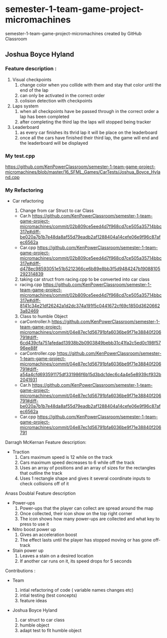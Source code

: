 # semester-1-team-game-project-micromachines
semester-1-team-game-project-micromachines created by GitHub Classroom


## Joshua Boyce Hyland

### Feature description :
1. Visual checkpoints
    1. change color when you collide with them and stay that color until the end of the lap
    2. can only be activated in the correct order
    3.  colision detection with checkpoints
2. Laps system
    1. when all checkpoints have be passed through in the correct order a lap has been completed
    2. after completing the third lap the laps will stopped being tracker
3. Leaderboard
    1. as every car finishes its thrid lap it will be place on the leaderboard
    2. once all the cars have finished their third lap, the game will end and the leaderboard will be displayed 
 ### My test.cpp
 https://github.com/KenPowerClassroom/semester-1-team-game-project-micromachines/blob/master/16_SFML_Games/CarTests/Joshua_Boyce_Hyland.cpp
  ### My Refactoring
  - Car refactoring
    1. Change from car Struct to car Class
    - Car.h
    https://github.com/KenPowerClassroom/semester-1-team-game-project-micromachines/commit/02b809ce5eed4d7f968cd7ce505a35714bbc317e#diff-be020a7b1b7e48da8af55d79eadb2af1288404a14cefe06e9f96c87afec6562a
    - Car.cpp
     https://github.com/KenPowerClassroom/semester-1-team-game-project-micromachines/commit/02b809ce5eed4d7f968cd7ce505a35714bbc317e#diff-d478ec98593051e51b5212366ce6b89e8bb3f5d9484247b19088105292314839
    2. taking car struct from racing.cpp to be converted into car class
     - racing.cpp
     https://github.com/KenPowerClassroom/semester-1-team-game-project-micromachines/commit/02b809ce5eed4d7f968cd7ce505a35714bbc317e#diff-8141c34e21df26242a1d2dc374a191f5c0441672cf69c1850d36206623a82469
   
    3. Class to humble Object 
      - carController.h
      https://github.com/KenPowerClassroom/semester-1-team-game-project-micromachines/commit/04e87ec1d56791bfa6036be9f71e38840f206791#diff-6cd439cfa751afedad13938b2b0903849bebb31c41fa2c5ed0c198f5796ee88f
      - carController.cpp
      https://github.com/KenPowerClassroom/semester-1-team-game-project-micromachines/commit/04e87ec1d56791bfa6036be9f71e38840f206791#diff-a54a4cfd693591175df331986f6b15d3bdc1dec6c4a4e5e8939cf932b2041931
      - Car.h
      https://github.com/KenPowerClassroom/semester-1-team-game-project-micromachines/commit/04e87ec1d56791bfa6036be9f71e38840f206791#diff-be020a7b1b7e48da8af55d79eadb2af1288404a14cefe06e9f96c87afec6562a
      - Car.cpp
    https://github.com/KenPowerClassroom/semester-1-team-game-project-micromachines/commit/04e87ec1d56791bfa6036be9f71e38840f206791

Darragh McKernan
Feature description: 
- Traction
    1. Cars maximum speed is 12 while on the track
    2. Cars maximum speed decreases to 6 while off the track
    3. Uses an array of positions and an array of sizes for the rectangles
       that outline the track
    4. Uses 1 rectangle shape and gives it several coordinate 
    inputs to check collisions off of it

Anass Doublal
Feature description
- Power-ups
    1. Power-ups that the player can collect are spread around the map
    2. Once collected, their icon show on the top right corner
    3. The icon shows how many power-ups are collected and what key to press to use it
- Nitro boost power up
    1. Gives an acceleration boost 
    2. The effect lasts until the player has stopped moving or has gone off-track
- Stain power up
    1. Leaves a stain on a desired location
    2. If another car runs on it, its speed drops for 5 seconds

Contributions :

- Team
    1. intial refactoring of code ( variable names changes etc)
    2. intial testing (test concepts)
    3. feature ideas

- Joshua Boyce Hyland
    1. car struct to car class
    2. humble object
    3. adapt test to fit humble object 

    


